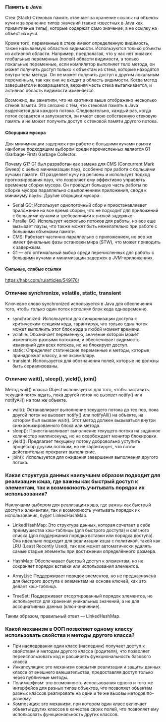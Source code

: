 ### Память в Java

Стек (Stack)
Стековая память отвечает за хранение ссылок на объекты кучи и за хранение типов значений (также известных в Java как
примитивные типы), которые содержат само значение, а не ссылку на объект из кучи.

Кроме того, переменные в стеке имеют определенную видимость, также называемую областью видимости. Используются только
объекты из активной области. Например, предполагая, что у нас нет никаких глобальных переменных (полей) области
видимости, а только локальные переменные, если компилятор выполняет тело метода, он может получить доступ только к
объектам из стека, которые находятся внутри тела метода. Он не может получить доступ к другим локальным переменным, так
как они не входят в область видимости. Когда метод завершается и возвращается, верхняя часть стека выталкивается, и
активная область видимости изменяется.

Возможно, вы заметили, что на картинке выше отображено несколько стеков памяти. Это связано с тем, что стековая память в
Java выделяется для каждого потока. Следовательно, каждый раз, когда поток создается и запускается, он имеет свою
собственную стековую память и не может получить доступ к стековой памяти другого потока.

#### Сборщики мусора

Для минимизации задержек при работе с большими кучами памяти наиболее подходящим выбором среди перечисленных является
G1 (Garbage-First) Garbage Collector.

Почему G1?
G1 был разработан как замена для CMS (Concurrent Mark Sweep) с целью минимизации пауз, особенно при работе с большими
кучами памяти.
G1 разделяет кучу на регионы и использует подход прогнозирования пауз, что позволяет ему эффективно управлять временем
сборки мусора.
Он проводит большую часть работы по сборке мусора параллельно с выполнением приложения, сводя к минимуму паузы.
Другие сборщики мусора:

- Serial GC: Использует однопоточный сбор и приостанавливает приложение на все время сборки, что не подходит для
  приложений с большими кучами и требованиями к низкой задержке.
- Parallel GC: Использует несколько потоков для работы, но все еще вызывает паузы, что также может быть нежелательно при
  работе с большими объемами памяти.
- CMS: Работает частично параллельно с приложением, но все же имеет финальные фазы остановки мира (STW), что может
  приводить к задержкам.
- G1 — это оптимальный выбор среди перечисленных для работы с большими кучами и минимизации задержек в JVM-приложениях.

#### Сильные, слабые ссылки

<https://habr.com/ru/articles/549176/>

### Отличие synchronize, volatile, static, transient

Ключевое слово synchronized используется в Java для обеспечения того, чтобы только один поток исполнял блок кода
одновременно.

- synchronized: Используется для синхронизации доступа к критическим секциям кода, гарантируя, что только один поток
  может
  выполнить этот блок кода в любой момент времени.
- volatile: Обозначает переменную, значение которой может изменяться разными потоками, и обеспечивает видимость
  изменений
  для всех потоков, но не блокирует доступ.
- static: Определяет статические переменные и методы, которые принадлежат классу, а не экземпляру.
- transient: Используется для обозначения полей, которые не должны быть сериализованы.

### Отличие wait(), sleep(), yield(), join()

Метод wait() класса Object используется для того, чтобы заставить текущий поток ждать, пока другой поток не вызовет
notify() или notifyAll() на том же объекте.

- wait(): Останавливает выполнение текущего потока до тех пор, пока другой поток не вызовет notify() или notifyAll() на
  объекте, на котором был вызван wait(). Этот метод должен вызываться внутри синхронизированного блока или метода.
- sleep(): Приостанавливает выполнение текущего потока на заданное количество миллисекунд, но не освобождает монитор
  блокировки.
- yield(): Предлагает текущему потоку добровольно уступить процессор другим потокам, но не гарантирует, что поток
  действительно прекратит выполнение.
- join(): Используется для ожидания завершения выполнения другого потока.

### Какая структура данных наилучшим образом подходит для реализации кэша, где важны как быстрый доступ к элементам, так и возможность учитывать порядок их использования?

Наилучшим выбором для реализации кэша, где важны как быстрый доступ к элементам, так и возможность учитывать порядок их
использования, будет LinkedHashMap.

- LinkedHashMap: Это структура данных, которая сочетает в себе преимущества хэш-таблицы (для быстрого доступа) и
  связного списка (для поддержания порядка вставки или порядка доступа). Она идеально подходит для реализации кэша с
  политикой, такой как LRU (Least Recently Used), так как может автоматически удалять самые старые элементы при
  достижении определённого размера.

- HashMap: Обеспечивает быстрый доступ к элементам, но не сохраняет порядок вставки или использования элементов.

- ArrayList: Поддерживает порядок элементов, но не предназначена для быстрого доступа к элементам на основе ключей, как
  это делает хэш-таблица.

- TreeSet: Поддерживает отсортированный порядок элементов, но используется для хранения уникальных значений, а не для
  ассоциативных данных (ключ-значение).

Таким образом, правильный ответ — LinkedHashMap.

### Какой механизм в ООП позволяет одному классу использовать свойства и методы другого класса?

- При наследовании один класс (наследник) получает доступ к свойствам и методам другого класса (родителя), что позволяет
переиспользовать код и расширять функциональность базового класса.
- Инкапсуляция: это механизм сокрытия реализации и защиты данных класса от внешнего вмешательства, предоставляя доступ
только через публичные методы.
- Полиморфизм: это возможность использования одного и того же интерфейса для разных типов объектов, что позволяет объектам
разных классов реагировать на одни и те же вызовы методов по-разному.
- Композиция: это механизм, при котором один класс включает объекты других классов в качестве своих полей, что позволяет
ему использовать функциональность других классов.

